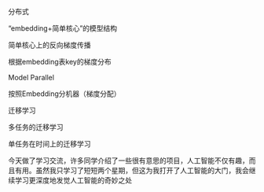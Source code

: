 分布式

“embedding+简单核心”的模型结构

简单核心上的反向梯度传播

根据embedding表key的梯度分布



Model Parallel

按照Embedding分机器（梯度分配）



迁移学习

多任务的迁移学习

单任务在时间上的迁移学习



今天做了学习交流，许多同学介绍了一些很有意思的项目，人工智能不仅有趣，而且有用。虽然我只学习了短短两个星期，但这为我打开了人工智能的大门，我会继续学习更深度地发觉人工智能的奇妙之处



